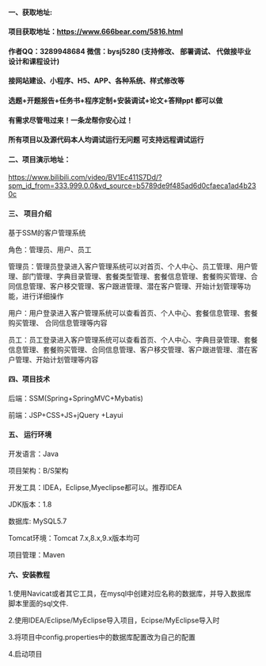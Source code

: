 

#### 一、获取地址:
#### 项目获取地址：https://www.666bear.com/5816.html
#### 作者QQ：3289948684 微信：bysj5280 (支持修改、 部署调试、 代做接毕业设计和课程设计)
#### 接网站建设、小程序、H5、APP、各种系统、样式修改等
#### 选题+开题报告+任务书+程序定制+安装调试+论文+答辩ppt 都可以做
#### 有需求尽管甩过来！一条龙帮你安心过！
#### 所有项目以及源代码本人均调试运行无问题 可支持远程调试运行


#### 二、项目演示地址：

https://www.bilibili.com/video/BV1Ec411S7Dd/?spm_id_from=333.999.0.0&vd_source=b5789de9f485ad6d0cfaeca1ad4b230c

#### 三、 项目介绍
基于SSM的客户管理系统

角色：管理员、用户、员工

管理员：管理员登录进入客户管理系统可以对首页、个人中心、员工管理、用户管理、部门管理、字典目录管理、套餐类型管理、套餐信息管理、套餐购买管理、合同信息管理、客户移交管理、客户跟进管理、潜在客户管理、开始计划管理等功能，进行详细操作

用户：用户登录进入客户管理系统可以查看首页、个人中心、套餐信息管理、套餐购买管理、 合同信息管理等内容

员工：员工登录进入客户管理系统可以查看首页、个人中心、字典目录管理、套餐信息管理、套餐购买管理、合同信息管理、客户移交管理、客户跟进管理、潜在客户管理、开始计划管理等内容

#### 四、项目技术

后端：SSM(Spring+SpringMVC+Mybatis)

前端：JSP+CSS+JS+jQuery +Layui

#### 五、 运行环境
开发语言：Java

项目架构：B/S架构

开发工具：IDEA，Eclipse,Myeclipse都可以。推荐IDEA

JDK版本：1.8

数据库: MySQL5.7

Tomcat环境：Tomcat 7.x,8.x,9.x版本均可

项目管理：Maven



#### 六、安装教程

1.使用Navicat或者其它工具，在mysql中创建对应名称的数据库，并导入数据库脚本里面的sql文件.

2.使用IDEA/Eclipse/MyEclipse导入项目，Ecipse/MyEclipse导入时

3.将项目中config.properties中的数据库配置改为自己的配置

4.启动项目






